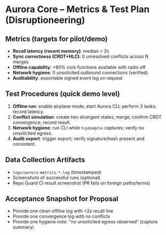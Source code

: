 # Aurora Core – Metrics & Test Plan (Disruptioneering)

## Metrics (targets for pilot/demo)
- **Recall latency (recent memory)**: median < 2s
- **Sync correctness (CRDT+HLC)**: 0 unresolved conflicts across N merges
- **Offline capability**: >80% core functions available with radio off
- **Network hygiene**: 0 unsolicited outbound connections (verified)
- **Auditability**: exportable signed event log on request

## Test Procedures (quick demo level)
1. **Offline run**: enable airplane mode; start Aurora CLI; perform 3 tasks; record latency.
2. **Conflict simulation**: create two divergent states; merge; confirm CRDT convergence; record result.
3. **Network hygiene**: run CLI while `tcpdump`/`ss` captures; verify no unsolicited egress.
4. **Audit export**: trigger export; verify signature/hash present and consistent.

## Data Collection Artifacts
- `logs/aurora-metrics-*.log` (timestamped)
- Screenshots of successful runs (optional)
- Repo Guard CI result screenshot (PR fails on foreign paths/terms)

## Acceptance Snapshot for Proposal
- Provide one clean offline log with <2s recall line
- Provide one convergence log with no conflicts
- Provide one hygiene note: "no unsolicited egress observed" (capture summary)